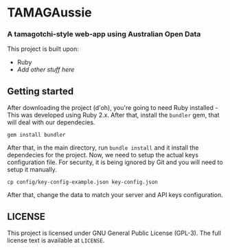 # TAMAGAussie
### A tamagotchi-style web-app using Australian Open Data

This project is built upon:
  - Ruby
  - _Add other stuff here_

## Getting started

After downloading the project (d'oh), you're going to need Ruby installed - This was developed using Ruby 2.x. After that, install the `bundler` gem, that will deal with our dependecies.

`gem install bundler`

After that, in the main directory, run `bundle install` and it install the dependecies for the project. Now, we need to setup the actual keys configuration file. For security, it is being ignored by Git and you will need to setup it manually.

`cp config/key-config-example.json key-config.json`

After that, change the data to match your server and API keys configuration.


## LICENSE

This project is licensed under GNU General Public License (GPL-3). The full license text is available at `LICENSE`.


